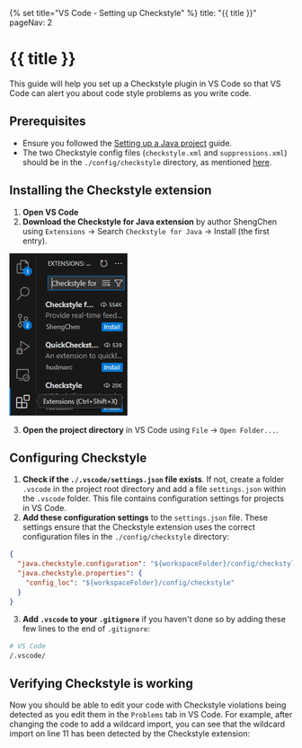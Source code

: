 {% set title="VS Code - Setting up Checkstyle" %}
<frontmatter>
  title: "{{ title }}"
  pageNav: 2
</frontmatter>

# {{ title }}

This guide will help you set up a Checkstyle plugin in VS Code so that VS Code can alert you about code style problems as you write code.

## Prerequisites

* Ensure you followed the [Setting up a Java project](vscodeJavaSetup.html) guide.
* The two Checkstyle config files (`checkstyle.xml` and `suppressions.xml`) should be in the `./config/checkstyle` directory, as mentioned [here](checkstyle.md).

## Installing the Checkstyle extension

1. **Open VS Code**
2. **Download the Checkstyle for Java extension** by author ShengChen using `Extensions` → Search `Checkstyle for Java` → Install (the first entry).

![install checkstyle extension in VS Code](images/vscode/checkstyle-extension-install.png)

3. **Open the project directory** in VS Code using `File` → `Open Folder...`.

## Configuring Checkstyle

1. **Check if the `./.vscode/settings.json` file exists**. If not, create a folder `.vscode` in the project root directory and add a file `settings.json` within the `.vscode` folder. This file contains configuration settings for projects in VS Code.
2. **Add these configuration settings** to the `settings.json` file. These settings ensure that the Checkstyle extension uses the correct configuration files in the `./config/checkstyle` directory:

```json
{
  "java.checkstyle.configuration": "${workspaceFolder}/config/checkstyle/checkstyle.xml",
  "java.checkstyle.properties": {
    "config_loc": "${workspaceFolder}/config/checkstyle"
  }
}
```

3. **Add `.vscode` to your `.gitignore`** if you haven't done so by adding these few lines to the end of `.gitignore`:

```sh
# VS Code
/.vscode/
```

## Verifying Checkstyle is working

Now you should be able to edit your code with Checkstyle violations being detected as you edit them in the `Problems` tab in VS Code. For example, after changing the code to add a wildcard import, you can see that the wildcard import on line 11 has been detected by the Checkstyle extension:

<pic src="images/vscode/checkstyle-vscode-example.png" width="600" />
